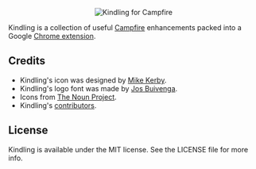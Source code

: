 <p align="center" >
  <img src="https://github.com/ejensen/Kindling/raw/master/banner.png" alt="Kindling for Campfire" title="Kindling">
</p>

Kindling is a collection of useful [Campfire](http://campfirenow.com) enhancements packed into a Google [Chrome extension](https://chrome.google.com/webstore/detail/abnakpmgckdkcpgbcejajjbllagggcif).

## Credits

* Kindling's icon was designed by [Mike Kerby](http://imakeicons.com).
* Kindling's logo font was made by [Jos Buivenga](http://www.exljbris.com/diavlo.html).
* Icons from [The Noun Project](http://thenounproject.com).
* Kindling's [contributors](https://github.com/ejensen/Kindling/contributors).

## License

Kindling is available under the MIT license. See the LICENSE file for more info.
